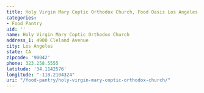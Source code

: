 ```yaml
---
title: Holy Virgin Mary Coptic Orthodox Church, Food Oasis Los Angeles
categories:
- Food Pantry
uid: ''
name: Holy Virgin Mary Coptic Orthodox Church
address_1: 4900 Cleland Avenue
city: Los Angeles
state: CA
zipcode: '90042'
phone: 323.258.5555
latitude: '34.1142576'
longitude: "-118.2104324"
uri: "/food-pantry/holy-virgin-mary-coptic-orthodox-church/"
---
```


